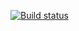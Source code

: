 [![Build status](https://ci.appveyor.com/api/projects/status/6pwnhligija707ar/branch/main?svg=true)](https://ci.appveyor.com/project/13AVokaDo13/aqahw22/branch/main)
